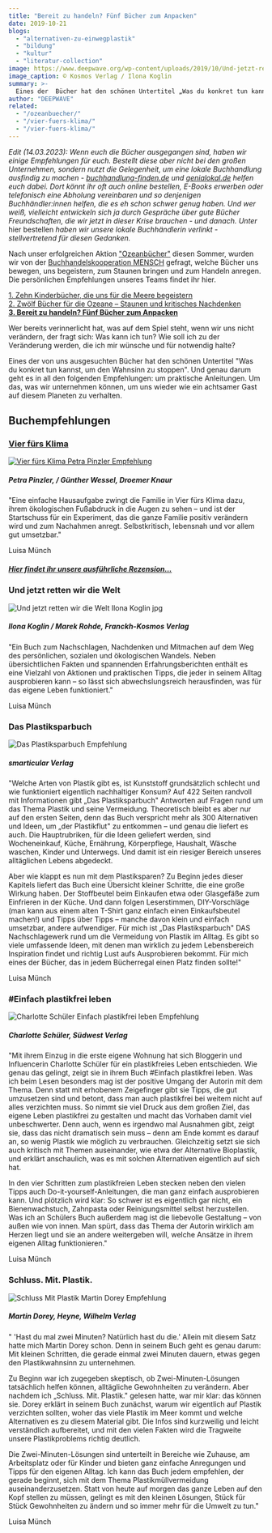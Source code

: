 ```yaml
---
title: "Bereit zu handeln? Fünf Bücher zum Anpacken"
date: 2019-10-21
blogs: 
  - "alternativen-zu-einwegplastik"
  - "bildung"
  - "kultur"
  - "literatur-collection"
image: https://www.deepwave.org/wp-content/uploads/2019/10/Und-jetzt-retten-wir-die-Welt_Ilona_Koglin_jpg.jpg
image_caption: © Kosmos Verlag / Ilona Koglin
summary: >-
  Eines der  Bücher hat den schönen Untertitel „Was du konkret tun kannst, um den Wahnsinn zu stoppen“. Und genau darum geht es in all den folgenden Empfehlungen: um praktische Anleitungen.
author: "DEEPWAVE"
related: 
  - "/ozeanbuecher/"
  - "/vier-fuers-klima/"
  - "/vier-fuers-klima/"
---
```


_Edit (14.03.2023): Wenn euch die Bücher ausgegangen sind, haben wir einige Empfehlungen für euch. Bestellt diese aber nicht bei den großen Unternehmen, sondern nutzt die Gelegenheit, um eine lokale Buchhandlung ausfindig zu machen - [buchhandlung-finden.de](https://www.buchhandlung-finden.de/) und [genialokal.de](https://www.genialokal.de/) helfen euch dabei. Dort könnt ihr oft auch online bestellen, E-Books erwerben oder telefonisch eine Abholung vereinbaren und so denjenigen Buchhändler:innen helfen, die es eh schon schwer genug haben. Und wer weiß, vielleicht entwickeln sich ja durch Gespräche über gute Bücher Freundschaften, die wir jetzt in dieser Krise brauchen - und danach. Unter_ hier bestellen _haben wir unsere lokale Buchhändlerin verlinkt - stellvertretend für diesen Gedanken._

Nach unser erfolgreichen Aktion ["Ozeanbücher"](https://www.deepwave.org/ozeanbuecher/) diesen Sommer, wurden wir von der [Buchhandelskooperation MENSCH](http://www.mensch-buchhandlungen.de/) gefragt, welche Bücher uns bewegen, uns begeistern, zum Staunen bringen und zum Handeln anregen. Die persönlichen Empfehlungen unseres Teams findet ihr hier.

[1\. Zehn Kinderbücher, die uns für die Meere begeistern](https://www.deepwave.org/blogs/kultur/#post-20805677)  
[2\. Zwölf Bücher für die Ozeane – Staunen und kritisches Nachdenken](https://www.deepwave.org/blogs/kultur/#post-20805700)  
**[3\. Bereit zu handeln? Fünf Bücher zum Anpacken](https://www.deepwave.org/blogs/kultur/#post-20805722)**

Wer bereits verinnerlicht hat, was auf dem Spiel steht, wenn wir uns nicht verändern, der fragt sich: Was kann ich tun? Wie soll ich zu der Veränderung werden, die ich mir wünsche und für notwendig halte?

Eines der von uns ausgesuchten Bücher hat den schönen Untertitel "Was du konkret tun kannst, um den Wahnsinn zu stoppen". Und genau darum geht es in all den folgenden Empfehlungen: um praktische Anleitungen. Um das, was wir unternehmen können, um uns wieder wie ein achtsamer Gast auf diesem Planeten zu verhalten.

## Buchempfehlungen

### [Vier fürs Klima](/vier-fuers-klima/)

[![Vier fürs Klima Petra Pinzler Empfehlung](https://res.cloudinary.com/deepwave-org/image/upload/v1747266814/deepwave.org/Vier-f%C3%BCrs-Klima_Petra_Pinzler_Empfehlung.jpg)](/vier-fuers-klima/)

##### Petra Pinzler, / Günther Wessel, Droemer Knaur

"Eine einfache Hausaufgabe zwingt die Familie in Vier fürs Klima dazu, ihrem ökologischen Fußabdruck in die Augen zu sehen – und ist der Startschuss für ein Experiment, das die ganze Familie positiv verändern wird und zum Nachahmen anregt. Selbstkritisch, lebensnah und vor allem gut umsetzbar."

Luisa Münch

##### [Hier findet ihr unsere ausführliche Rezension...](/vier-fuers-klima/)

### Und jetzt retten wir die Welt

![Und jetzt retten wir die Welt Ilona Koglin jpg](https://res.cloudinary.com/deepwave-org/image/upload/v1747266817/deepwave.org/Und-jetzt-retten-wir-die-Welt_Ilona_Koglin_jpg.jpg)

##### Ilona Koglin / Marek Rohde, Franckh-Kosmos Verlag

"Ein Buch zum Nachschlagen, Nachdenken und Mitmachen auf dem Weg des persönlichen, sozialen und ökologischen Wandels. Neben übersichtlichen Fakten und spannenden Erfahrungsberichten enthält es eine Vielzahl von Aktionen und praktischen Tipps, die jeder in seinem Alltag ausprobieren kann – so lässt sich abwechslungsreich herausfinden, was für das eigene Leben funktioniert."

Luisa Münch

### Das Plastiksparbuch

![Das Plastiksparbuch Empfehlung](https://res.cloudinary.com/deepwave-org/image/upload/v1747266819/deepwave.org/Das-Plastiksparbuch_Empfehlung.jpg)

##### smarticular Verlag

"Welche Arten von Plastik gibt es, ist Kunststoff grundsätzlich schlecht und wie funktioniert eigentlich nachhaltiger Konsum? Auf 422 Seiten randvoll mit Informationen gibt „Das Plastiksparbuch" Antworten auf Fragen rund um das Thema Plastik und seine Vermeidung. Theoretisch bleibt es aber nur auf den ersten Seiten, denn das Buch verspricht mehr als 300 Alternativen und Ideen, um „der Plastikflut" zu entkommen – und genau die liefert es auch. Die Hauptrubriken, für die Ideen geliefert werden, sind Wocheneinkauf, Küche, Ernährung, Körperpflege, Haushalt, Wäsche waschen, Kinder und Unterwegs. Und damit ist ein riesiger Bereich unseres alltäglichen Lebens abgedeckt.

Aber wie klappt es nun mit dem Plastiksparen? Zu Beginn jedes dieser Kapitels liefert das Buch eine Übersicht kleiner Schritte, die eine große Wirkung haben. Der Stoffbeutel beim Einkaufen etwa oder Glasgefäße zum Einfrieren in der Küche. Und dann folgen Leserstimmen, DIY-Vorschläge (man kann aus einem alten T-Shirt ganz einfach einen Einkaufsbeutel machen!) und Tipps über Tipps – manche davon klein und einfach umsetzbar, andere aufwendiger. Für mich ist „Das Plastiksparbuch" DAS Nachschlagewerk rund um die Vermeidung von Plastik im Alltag. Es gibt so viele umfassende Ideen, mit denen man wirklich zu jedem Lebensbereich Inspiration findet und richtig Lust aufs Ausprobieren bekommt. Für mich eines der Bücher, das in jedem Bücherregal einen Platz finden sollte!"

Luisa Münch

### #Einfach plastikfrei leben

![Charlotte Schüler Einfach plastikfrei leben Empfehlung](https://res.cloudinary.com/deepwave-org/image/upload/v1747266822/deepwave.org/Charlotte_Sch%C3%BCler_Einfach_plastikfrei_leben_Empfehlung.jpg)

##### Charlotte Schüler, Südwest Verlag

"Mit ihrem Einzug in die erste eigene Wohnung hat sich Bloggerin und Influencerin Charlotte Schüler für ein plastikfreies Leben entschieden. Wie genau das gelingt, zeigt sie in ihrem Buch #Einfach plastikfrei leben. Was ich beim Lesen besonders mag ist der positive Umgang der Autorin mit dem Thema. Denn statt mit erhobenem Zeigefinger gibt sie Tipps, die gut umzusetzen sind und betont, dass man auch plastikfrei bei weitem nicht auf alles verzichten muss. So nimmt sie viel Druck aus dem großen Ziel, das eigene Leben plastikfrei zu gestalten und macht das Vorhaben damit viel unbeschwerter. Denn auch, wenn es irgendwo mal Ausnahmen gibt, zeigt sie, dass das nicht dramatisch sein muss – denn am Ende kommt es darauf an, so wenig Plastik wie möglich zu verbrauchen. Gleichzeitig setzt sie sich auch kritisch mit Themen auseinander, wie etwa der Alternative Bioplastik, und erklärt anschaulich, was es mit solchen Alternativen eigentlich auf sich hat.

In den vier Schritten zum plastikfreien Leben stecken neben den vielen Tipps auch Do-it-yourself-Anleitungen, die man ganz einfach ausprobieren kann. Und plötzlich wird klar: So schwer ist es eigentlich gar nicht, ein Bienenwachstuch, Zahnpasta oder Reinigungsmittel selbst herzustellen. Was ich an Schülers Buch außerdem mag ist die liebevolle Gestaltung – von außen wie von innen. Man spürt, dass das Thema der Autorin wirklich am Herzen liegt und sie an andere weitergeben will, welche Ansätze in ihrem eigenen Alltag funktionieren."

Luisa Münch

### Schluss. Mit. Plastik.

![Schluss Mit Plastik Martin Dorey Empfehlung](https://res.cloudinary.com/deepwave-org/image/upload/v1747266825/deepwave.org/Schluss_Mit_Plastik_Martin_Dorey_Empfehlung.jpg)

##### Martin Dorey, Heyne, Wilhelm Verlag

" 'Hast du mal zwei Minuten? Natürlich hast du die.' Allein mit diesem Satz hatte mich Martin Dorey schon. Denn in seinem Buch geht es genau darum: Mit kleinen Schritten, die gerade einmal zwei Minuten dauern, etwas gegen den Plastikwahnsinn zu unternehmen.

Zu Beginn war ich zugegeben skeptisch, ob Zwei-Minuten-Lösungen tatsächlich helfen können, alltägliche Gewohnheiten zu verändern. Aber nachdem ich „Schluss. Mit. Plastik." gelesen hatte, war mir klar: das können sie. Dorey erklärt in seinem Buch zunächst, warum wir eigentlich auf Plastik verzichten sollten, woher das viele Plastik im Meer kommt und welche Alternativen es zu diesem Material gibt. Die Infos sind kurzweilig und leicht verständlich aufbereitet, und mit den vielen Fakten wird die Tragweite unsere Plastikproblems richtig deutlich.

Die Zwei-Minuten-Lösungen sind unterteilt in Bereiche wie Zuhause, am Arbeitsplatz oder für Kinder und bieten ganz einfache Anregungen und Tipps für den eigenen Alltag. Ich kann das Buch jedem empfehlen, der gerade beginnt, sich mit dem Thema Plastikmüllvermeidung auseinanderzusetzen. Statt von heute auf morgen das ganze Leben auf den Kopf stellen zu müssen, gelingt es mit den kleinen Lösungen, Stück für Stück Gewohnheiten zu ändern und so immer mehr für die Umwelt zu tun."

Luisa Münch